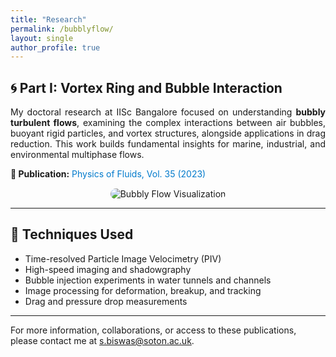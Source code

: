 ```yaml
---
title: "Research"
permalink: /bubblyflow/
layout: single
author_profile: true
---
```


## 🌀 **Part I: Vortex Ring and Bubble Interaction**

<div style="text-align: justify;">

My doctoral research at IISc Bangalore focused on understanding **bubbly turbulent flows**, examining the complex interactions between air bubbles, buoyant rigid particles, and vortex structures, alongside applications in drag reduction. This work builds fundamental insights for marine, industrial, and environmental multiphase flows.

<p style="margin-top:10px;">
<strong>📄 Publication:</strong> 
<a href="https://doi.org/10.1063/5.0160815" target="_blank" style="color:#007acc; text-decoration:none;">
Physics of Fluids, Vol. 35 (2023)
</a>
</p>

</div>

<div style="text-align: center; margin-top: 15px;">

<img src="/assets/images/bubblyflow.png" alt="Bubbly Flow Visualization" style="max-width: 70%; border-radius: 10px;">

</div>


---










## 🔬 **Techniques Used**

- Time-resolved Particle Image Velocimetry (PIV)
- High-speed imaging and shadowgraphy
- Bubble injection experiments in water tunnels and channels
- Image processing for deformation, breakup, and tracking
- Drag and pressure drop measurements

---


For more information, collaborations, or access to these publications, please contact me at [s.biswas@soton.ac.uk](mailto:s.biswas@soton.ac.uk).







